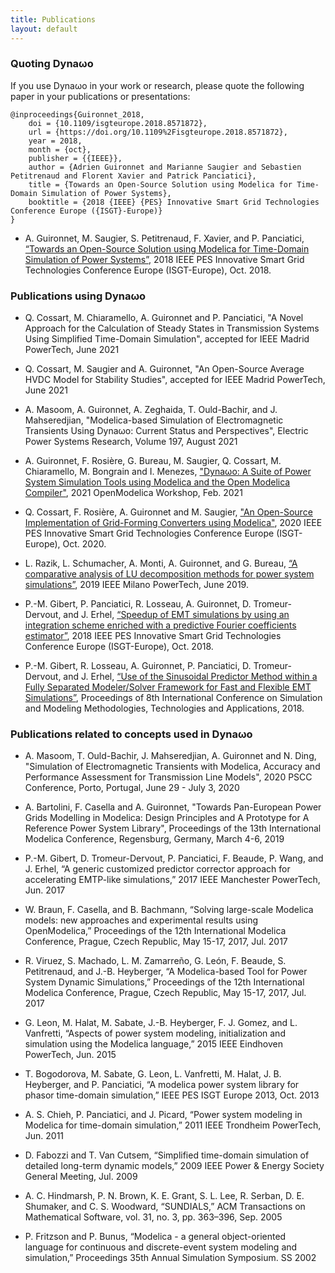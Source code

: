 ```yaml
---
title: Publications
layout: default
---
```

<!--
    Except where otherwise noted, content in this website is Copyright (c)
    2015-2019, RTE (http://www.rte-france.com) and licensed under a
    CC-BY-4.0 (https://creativecommons.org/licenses/by/4.0/)
    license. All rights reserved.
-->
### Quoting Dyna&omega;o
If you use Dyna&omega;o in your work or research, please quote the following paper in your publications or presentations:
```
@inproceedings{Guironnet_2018,
	doi = {10.1109/isgteurope.2018.8571872},
	url = {https://doi.org/10.1109%2Fisgteurope.2018.8571872},
	year = 2018,
	month = {oct},
	publisher = {{IEEE}},
	author = {Adrien Guironnet and Marianne Saugier and Sebastien Petitrenaud and Florent Xavier and Patrick Panciatici},
	title = {Towards an Open-Source Solution using Modelica for Time-Domain Simulation of Power Systems},
	booktitle = {2018 {IEEE} {PES} Innovative Smart Grid Technologies Conference Europe ({ISGT}-Europe)}
}
```
* A. Guironnet, M. Saugier, S. Petitrenaud, F. Xavier, and P. Panciatici, [“Towards an Open-Source Solution using Modelica for Time-Domain Simulation of Power Systems”](https://www.researchgate.net/publication/330234929_Towards_an_Open-Source_Solution_using_Modelica_for_Time-Domain_Simulation_of_Power_Systems), 2018 IEEE PES Innovative Smart Grid Technologies Conference Europe (ISGT-Europe), Oct. 2018.

### Publications using Dyna&omega;o

* Q. Cossart, M. Chiaramello, A. Guironnet and P. Panciatici, "A Novel Approach for the Calculation of Steady States in Transmission Systems Using Simplified Time-Domain Simulation", accepted for IEEE Madrid PowerTech, June 2021

* Q. Cossart, M. Saugier and A. Guironnet, "An Open-Source Average HVDC Model for Stability Studies", accepted for IEEE Madrid PowerTech, June 2021

* A. Masoom, A. Guironnet, A. Zeghaida, T. Ould-Bachir, and J. Mahseredjian, "Modelica-based Simulation of Electromagnetic Transients Using Dyna&omega;o: Current Status and Perspectives", Electric Power Systems Research, Volume 197, August 2021

* A. Guironnet, F. Rosière, G. Bureau, M. Saugier, Q. Cossart, M. Chiaramello, M. Bongrain and I. Menezes, ["Dyna&omega;o: A Suite of Power System Simulation Tools using Modelica and the Open Modelica Compiler"](https://www.researchgate.net/publication/349057603_Dynaoo_A_Suite_of_Power_System_Simulation_Tools_using_Modelica_and_the_Open_Modelica_Compiler?ev=project), 2021 OpenModelica Workshop, Feb. 2021

* Q. Cossart, F. Rosière, A. Guironnet and M. Saugier, ["An Open-Source Implementation of Grid-Forming Converters using Modelica"](https://www.researchgate.net/publication/346523888_An_Open-Source_Implementation_of_Grid-Forming_Converters_Using_Modelica), 2020 IEEE PES Innovative Smart Grid Technologies Conference Europe (ISGT-Europe), Oct. 2020.

* L. Razik, L. Schumacher, A. Monti, A. Guironnet, and G. Bureau, [“A comparative analysis of LU decomposition methods for power system simulations”](https://www.researchgate.net/publication/335426237_A_comparative_analysis_of_LU_decomposition_methods_for_power_system_simulations?ev=project), 2019 IEEE Milano PowerTech, June 2019.

* P.-M. Gibert, P. Panciatici, R. Losseau, A. Guironnet, D. Tromeur-Dervout, and J. Erhel, [“Speedup of EMT simulations by using an integration scheme enriched with a predictive Fourier coefficients estimator”](https://www.researchgate.net/publication/330231209_Speedup_of_EMT_simulations_by_using_an_integration_scheme_enriched_with_a_predictive_Fourier_coefficients_estimator), 2018 IEEE PES Innovative Smart Grid Technologies Conference Europe (ISGT-Europe), Oct. 2018.

* P.-M. Gibert, R. Losseau, A. Guironnet, P. Panciatici, D. Tromeur-Dervout, and J. Erhel, [“Use of the Sinusoidal Predictor Method within a Fully Separated Modeler/Solver Framework for Fast and Flexible EMT Simulations”](https://www.researchgate.net/publication/326867877_Use_of_the_Sinusoidal_Predictor_Method_within_a_Fully_Separated_ModelerSolver_Framework_for_Fast_and_Flexible_EMT_Simulations?ev=project), Proceedings of 8th International Conference on Simulation and Modeling Methodologies, Technologies and Applications, 2018.

### Publications related to concepts used in Dyna&omega;o

* A. Masoom, T. Ould-Bachir, J. Mahseredjian, A. Guironnet and N. Ding, "Simulation of Electromagnetic Transients with Modelica, Accuracy and Performance Assessment for Transmission Line Models", 2020 PSCC Conference, Porto, Portugal, June 29 - July 3, 2020

* A. Bartolini, F. Casella and A. Guironnet, "Towards Pan-European Power Grids Modelling in Modelica: Design Principles and A Prototype for A Reference Power System Library", Proceedings of the 13th International Modelica Conference, Regensburg, Germany, March 4-6, 2019  

* P.-M. Gibert, D. Tromeur-Dervout, P. Panciatici, F. Beaude, P. Wang, and J. Erhel, “A generic customized predictor corrector approach for accelerating EMTP-like simulations,” 2017 IEEE Manchester PowerTech, Jun. 2017

* W. Braun, F. Casella, and B. Bachmann, “Solving large-scale Modelica models: new approaches and experimental results using OpenModelica,” Proceedings of the 12th International Modelica Conference, Prague, Czech Republic, May 15-17, 2017, Jul. 2017

* R. Viruez, S. Machado, L. M. Zamarreño, G. León, F. Beaude, S. Petitrenaud, and J.-B. Heyberger, “A Modelica-based Tool for Power System Dynamic Simulations,” Proceedings of the 12th International Modelica Conference, Prague, Czech Republic, May 15-17, 2017, Jul. 2017

* G. Leon, M. Halat, M. Sabate, J.-B. Heyberger, F. J. Gomez, and L. Vanfretti, “Aspects of power system modeling, initialization and simulation using the Modelica language,” 2015 IEEE Eindhoven PowerTech, Jun. 2015

* T. Bogodorova, M. Sabate, G. Leon, L. Vanfretti, M. Halat, J. B. Heyberger, and P. Panciatici, “A modelica power system library for phasor time-domain simulation,” IEEE PES ISGT Europe 2013, Oct. 2013

* A. S. Chieh, P. Panciatici, and J. Picard, “Power system modeling in Modelica for time-domain simulation,” 2011 IEEE Trondheim PowerTech, Jun. 2011

* D. Fabozzi and T. Van Cutsem, “Simplified time-domain simulation of detailed long-term dynamic models,” 2009 IEEE Power & Energy Society General Meeting, Jul. 2009

* A. C. Hindmarsh, P. N. Brown, K. E. Grant, S. L. Lee, R. Serban, D. E. Shumaker, and C. S. Woodward, “SUNDIALS,” ACM Transactions on Mathematical Software, vol. 31, no. 3, pp. 363–396, Sep. 2005

* P. Fritzson and P. Bunus, “Modelica - a general object-oriented language for continuous and discrete-event system modeling and simulation,” Proceedings 35th Annual Simulation Symposium. SS 2002
